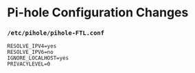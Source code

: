 # Pi-hole Configuration Changes

### `/etc/pihole/pihole-FTL.conf`

```
RESOLVE_IPV4=yes
RESOLVE_IPV6=no
IGNORE_LOCALHOST=yes
PRIVACYLEVEL=0
```